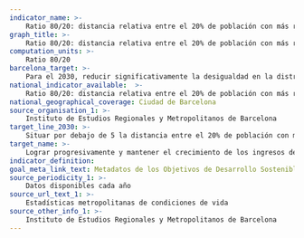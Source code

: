 ```yaml
---
indicator_name: >-
    Ratio 80/20: distancia relativa entre el 20% de población con más renta y el 20% con menos renta
graph_title: >-
    Ratio 80/20: distancia relativa entre el 20% de población con más renta y el 20% con menos renta
computation_units: >-
    Ratio 80/20
barcelona_target: >-
    Para el 2030, reducir significativamente la desigualdad en la distribución de la renta en Barcelona, evitando que la renta familiar disponible bruta (RFDB) media de la ciudad se distancie de la media metropolitana
national_indicator_available:  >-
    Ratio 80/20: distancia relativa entre el 20% de población con más renta y el 20% con menos renta
national_geographical_coverage: Ciudad de Barcelona 
source_organisation_1: >-
    Instituto de Estudios Regionales y Metropolitanos de Barcelona
target_line_2030: >-
    Situar por debajo de 5 la distancia entre el 20% de población con más renta y el 20% con menos renta
target_name: >-
    Lograr progresivamente y mantener el crecimiento de los ingresos del 40% más pobre de la población a una tasa superior a la media nacional
indicator_definition:
goal_meta_link_text: Metadatos de los Objetivos de Desarrollo Sostenible de las Naciones Unidas (pdf 894kB)
source_periodicity_1: >-
    Datos disponibles cada año
source_url_text_1: >-
    Estadísticas metropolitanas de condiciones de vida
source_other_info_1: >-
    Instituto de Estudios Regionales y Metropolitanos de Barcelona
---
```

